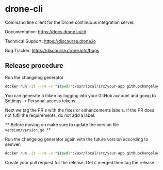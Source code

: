 # drone-cli

Command line client for the Drone continuous integration server.

Documentation: https://docs.drone.io/cli

Technical Support: https://discourse.drone.io

Bug Tracker: https://discourse.drone.io/c/bugs

## Release procedure

Run the changelog generator

```BASH
docker run -it --rm -v "$(pwd)":/usr/local/src/your-app githubchangeloggenerator/github-changelog-generator -u drone -p drone-cli -t <secret github token>
```

You can generate a token by logging into your GitHub account and going to Settings -> Personal access tokens.

Next we tag the PR's with the fixes or enhancements labels. If the PR does not fufil the requirements, do not add a label.

** Before moving on make sure to update the version file `version/version.go`. **

Run the changelog generator again with the future version according to semver.

```BASH
docker run -it --rm -v "$(pwd)":/usr/local/src/your-app githubchangeloggenerator/github-changelog-generator -u drone -p drone-cli -t <secret token> --future-release v1.0.0
```

Create your pull request for the release. Get it merged then tag the release.
